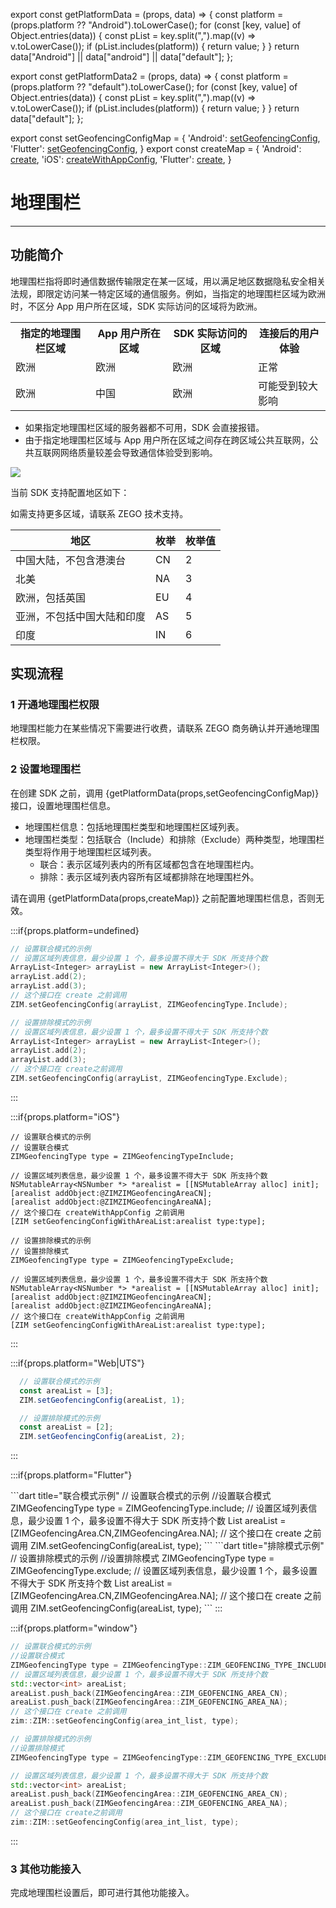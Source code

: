export const getPlatformData = (props, data) => {
    const platform = (props.platform ?? "Android").toLowerCase();
    for (const [key, value] of Object.entries(data)) {
        const pList = key.split(",").map((v) => v.toLowerCase());
        if (pList.includes(platform)) {
            return value;
        }
    }
    return data["Android"] || data["android"] || data["default"];
};

export const getPlatformData2 = (props, data) => {
    const platform = (props.platform ?? "default").toLowerCase();
    for (const [key, value] of Object.entries(data)) {
        const pList = key.split(",").map((v) => v.toLowerCase());
        if (pList.includes(platform)) {
            return value;
        }
    }
    return data["default"];
};

export const setGeofencingConfigMap = {
  'Android': <a href="@setGeofencingConfig" target='_blank'>setGeofencingConfig</a>,
  'Flutter': <a href="https://pub.dev/documentation/zego_zim/latest/zego_zim/ZIM/setGeofencingConfig.html" target='_blank'>setGeofencingConfig</a>,
}
export const createMap = {
  'Android': <a href="@create" target='_blank'>create</a>,
  'iOS': <a href="@createWithAppConfig" target='_blank'>createWithAppConfig</a>,
  'Flutter': <a href="https://pub.dev/documentation/zego_zim/latest/zego_zim/ZIM/create.html" target='_blank'>create</a>,
}



# 地理围栏

- - -

## 功能简介

地理围栏指将即时通信数据传输限定在某一区域，用以满足地区数据隐私安全相关法规，即限定访问某一特定区域的通信服务。例如，当指定的地理围栏区域为欧洲时，不区分 App 用户所在区域，SDK 实际访问的区域将为欧洲。

<table>
<tbody><tr>
<th>指定的地理围栏区域</th>
<th>App 用户所在区域</th>
<th>SDK 实际访问的区域</th>
<th>连接后的用户体验</th>
</tr>
<tr>
<td>欧洲</td>
<td>欧洲</td>
<td>欧洲</td>
<td>正常</td>
</tr>
<tr>
<td>欧洲</td>
<td>中国</td>
<td>欧洲</td>
<td>可能受到较大影响</td>
</tr>
</tbody></table>

<Warning title="注意">

- 如果指定地理围栏区域的服务器都不可用，SDK 会直接报错。
- 由于指定地理围栏区域与 App 用户所在区域之间存在跨区域公共互联网，公共互联网网络质量较差会导致通信体验受到影响。
</Warning>

<Frame width="512" height="auto" caption=""><img src="https://doc-media.zego.im/sdk-doc/Pics/ZIM/GeoFence.jpeg" /></Frame>

当前 SDK 支持配置地区如下：

<Note title="说明">

如需支持更多区域，请联系 ZEGO 技术支持。
</Note>


|地区|枚举|枚举值|
|-|-|-|
|中国大陆，不包含港澳台|CN|2|
|北美|NA|3|
|欧洲，包括英国|EU|4|
|亚洲，不包括中国大陆和印度|AS|5|
|印度|IN|6|

## 实现流程

### 1 开通地理围栏权限

地理围栏能力在某些情况下需要进行收费，请联系 ZEGO 商务确认并开通地理围栏权限。

### 2 设置地理围栏

在创建 SDK 之前，调用 {getPlatformData(props,setGeofencingConfigMap)} 接口，设置地理围栏信息。

- 地理围栏信息：包括地理围栏类型和地理围栏区域列表。
- 地理围栏类型：包括联合（Include）和排除（Exclude）两种类型，地理围栏类型将作用于地理围栏区域列表。
    - 联合：表示区域列表内的所有区域都包含在地理围栏内。
    - 排除：表示区域列表内容所有区域都排除在地理围栏外。

<Warning title="注意">

请在调用 {getPlatformData(props,createMap)} 之前配置地理围栏信息，否则无效。
</Warning>

:::if{props.platform=undefined}
<CodeGroup>
```cpp title="联合模式示例"
// 设置联合模式的示例
// 设置区域列表信息，最少设置 1 个，最多设置不得大于 SDK 所支持个数
ArrayList<Integer> arrayList = new ArrayList<Integer>();
arrayList.add(2);
arrayList.add(3);
// 这个接口在 create 之前调用
ZIM.setGeofencingConfig(arrayList, ZIMGeofencingType.Include);
```
```cpp title="排除模式示例"
// 设置排除模式的示例
// 设置区域列表信息，最少设置 1 个，最多设置不得大于 SDK 所支持个数
ArrayList<Integer> arrayList = new ArrayList<Integer>();
arrayList.add(2);
arrayList.add(3);
// 这个接口在 create之前调用
ZIM.setGeofencingConfig(arrayList, ZIMGeofencingType.Exclude);
```
</CodeGroup>
:::

:::if{props.platform="iOS"}
<CodeGroup>
```objc title="联合模式示例"
// 设置联合模式的示例
// 设置联合模式
ZIMGeofencingType type = ZIMGeofencingTypeInclude;

// 设置区域列表信息，最少设置 1 个，最多设置不得大于 SDK 所支持个数
NSMutableArray<NSNumber *> *arealist = [[NSMutableArray alloc] init];
[arealist addObject:@ZIMZIMGeofencingAreaCN];
[arealist addObject:@ZIMZIMGeofencingAreaNA];
// 这个接口在 createWithAppConfig 之前调用
[ZIM setGeofencingConfigWithAreaList:arealist type:type];
```
```objc title="排除模式示例"    
// 设置排除模式的示例
// 设置排除模式
ZIMGeofencingType type = ZIMGeofencingTypeExclude;
    
// 设置区域列表信息，最少设置 1 个，最多设置不得大于 SDK 所支持个数
NSMutableArray<NSNumber *> *arealist = [[NSMutableArray alloc] init];
[arealist addObject:@ZIMZIMGeofencingAreaCN];
[arealist addObject:@ZIMZIMGeofencingAreaNA];
// 这个接口在 createWithAppConfig 之前调用
[ZIM setGeofencingConfigWithAreaList:arealist type:type];
```
</CodeGroup>
:::

:::if{props.platform="Web|UTS"}
<CodeGroup>
```typescript title="联合模式示例"
  // 设置联合模式的示例
  const areaList = [3];
  ZIM.setGeofencingConfig(areaList, 1);
  ```
```typescript title="排除模式示例"
  // 设置排除模式的示例
  const areaList = [2];
  ZIM.setGeofencingConfig(areaList, 2);
  ```
</CodeGroup>
:::

:::if{props.platform="Flutter"}

<CodeGroup>
```dart title="联合模式示例"
// 设置联合模式的示例
//设置联合模式
ZIMGeofencingType type = ZIMGeofencingType.include;
// 设置区域列表信息，最少设置 1 个，最多设置不得大于 SDK 所支持个数
List<int> areaList = [ZIMGeofencingArea.CN,ZIMGeofencingArea.NA];
// 这个接口在 create 之前调用
ZIM.setGeofencingConfig(areaList, type);
```
```dart title="排除模式示例"
// 设置排除模式的示例
//设置排除模式
ZIMGeofencingType type = ZIMGeofencingType.exclude;
// 设置区域列表信息，最少设置 1 个，最多设置不得大于 SDK 所支持个数
List<int> areaList = [ZIMGeofencingArea.CN,ZIMGeofencingArea.NA];
// 这个接口在 create 之前调用
ZIM.setGeofencingConfig(areaList, type);
```
</CodeGroup>
:::

:::if{props.platform="window"}
<CodeGroup>
```cpp title="联合模式示例"
// 设置联合模式的示例
//设置联合模式
ZIMGeofencingType type = ZIMGeofencingType::ZIM_GEOFENCING_TYPE_INCLUDE;
// 设置区域列表信息，最少设置 1 个，最多设置不得大于 SDK 所支持个数
std::vector<int> areaList;
areaList.push_back(ZIMGeofencingArea::ZIM_GEOFENCING_AREA_CN);
areaList.push_back(ZIMGeofencingArea::ZIM_GEOFENCING_AREA_NA);
// 这个接口在 create 之前调用
zim::ZIM::setGeofencingConfig(area_int_list, type);
```
```cpp title="排除模式示例"
// 设置排除模式的示例
//设置排除模式
ZIMGeofencingType type = ZIMGeofencingType::ZIM_GEOFENCING_TYPE_EXCLUDE;

// 设置区域列表信息，最少设置 1 个，最多设置不得大于 SDK 所支持个数
std::vector<int> areaList;
areaList.push_back(ZIMGeofencingArea::ZIM_GEOFENCING_AREA_CN);
areaList.push_back(ZIMGeofencingArea::ZIM_GEOFENCING_AREA_NA);
// 这个接口在 create之前调用
zim::ZIM::setGeofencingConfig(area_int_list, type);
```
</CodeGroup>
:::

### 3 其他功能接入
完成地理围栏设置后，即可进行其他功能接入。

<Content platform="Flutter" />